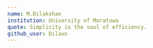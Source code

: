 ```yaml
---
name: M.Dilakshan
institution: University of Moratuwa
quote: Simplicity is the soul of efficiency.
github_user: Dilaxn
---
```

